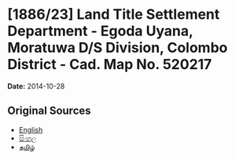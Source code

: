 # [1886/23] Land Title Settlement Department - Egoda Uyana, Moratuwa D/S Division, Colombo District - Cad. Map No. 520217

**Date:** 2014-10-28

## Original Sources

- [English](https://documents.gov.lk/view/extra-gazettes/2014/10/1886-23_E.pdf)
- [සිංහල](https://documents.gov.lk/view/extra-gazettes/2014/10/1886-23_S.pdf)
- [தமிழ்](https://documents.gov.lk/view/extra-gazettes/2014/10/1886-23_T.pdf)
